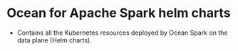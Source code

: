 # Ocean for Apache Spark helm charts

 - Contains all the Kubernetes resources deployed by Ocean Spark on the data plane (Helm charts).